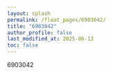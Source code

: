```yaml
---
layout: splash
permalink: /float_pages/6903042/
title: "6903042"
author_profile: false
last_modified_at: 2025-06-13
toc: false
---
```

 
6903042
